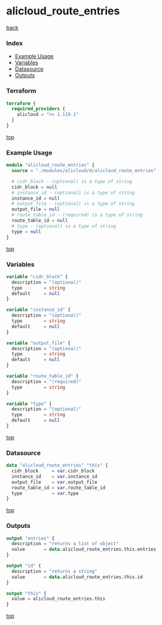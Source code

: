# alicloud_route_entries

[back](../alicloud.md)

### Index

- [Example Usage](#example-usage)
- [Variables](#variables)
- [Datasource](#datasource)
- [Outputs](#outputs)

### Terraform

```terraform
terraform {
  required_providers {
    alicloud = ">= 1.119.1"
  }
}
```

[top](#index)

### Example Usage

```terraform
module "alicloud_route_entries" {
  source = "./modules/alicloud/d/alicloud_route_entries"

  # cidr_block - (optional) is a type of string
  cidr_block = null
  # instance_id - (optional) is a type of string
  instance_id = null
  # output_file - (optional) is a type of string
  output_file = null
  # route_table_id - (required) is a type of string
  route_table_id = null
  # type - (optional) is a type of string
  type = null
}
```

[top](#index)

### Variables

```terraform
variable "cidr_block" {
  description = "(optional)"
  type        = string
  default     = null
}

variable "instance_id" {
  description = "(optional)"
  type        = string
  default     = null
}

variable "output_file" {
  description = "(optional)"
  type        = string
  default     = null
}

variable "route_table_id" {
  description = "(required)"
  type        = string
}

variable "type" {
  description = "(optional)"
  type        = string
  default     = null
}
```

[top](#index)

### Datasource

```terraform
data "alicloud_route_entries" "this" {
  cidr_block     = var.cidr_block
  instance_id    = var.instance_id
  output_file    = var.output_file
  route_table_id = var.route_table_id
  type           = var.type
}
```

[top](#index)

### Outputs

```terraform
output "entries" {
  description = "returns a list of object"
  value       = data.alicloud_route_entries.this.entries
}

output "id" {
  description = "returns a string"
  value       = data.alicloud_route_entries.this.id
}

output "this" {
  value = alicloud_route_entries.this
}
```

[top](#index)
